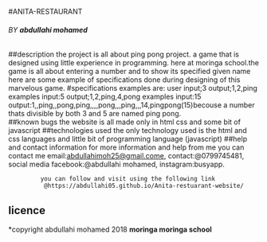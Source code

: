 #ANITA-RESTAURANT
###### BY **abdullahi mohamed**
##description
 the project is all about ping pong project.
 a game that is designed using little experience
 in programming. here at moringa school.the game is
 all about entering a number and to show its specified
 given name here are some example of specifications done
 during designing of this marvelous game.
#specifications
 examples are:
  user input;3
  output;1,2,ping
examples
  input:5
  output;1,2,ping,4,pong
examples
  input:15
  output:1,,ping,,pong,ping,,,,pong,,,ping,,,14,pingpong(15)becouse
  a number thats divisible by both 3 and 5 are named ping pong.   
##known bugs
 the website is all made only in html
 css and some bit of javascript
##technologies used
 the only technology used is the html and css
 languages and little bit of programming language
 (javascript)
##help and contact information
for more information and help from me
you can contact me
email:abdullahimoh25@gmail.come,
contact:@0799745481,
social media facebook:@abdullahi mohamed,
             instagram:busyapp.

             you can follow and visit using the following link
              @https://abdullahi05.github.io/Anita-restuarant-website/

## licence
 *copyright abdullahi mohamed 2018 **moringa moringa school**
